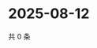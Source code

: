 # 2025-08-12

共 0 条

<!-- BEGIN ZHIHUQUESTIONS -->
<!-- 最后更新时间 Tue Aug 12 2025 15:13:37 GMT+0800 (China Standard Time) -->

<!-- END ZHIHUQUESTIONS -->
